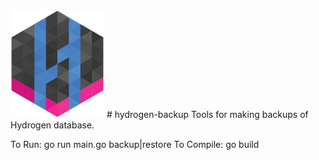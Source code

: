 <img src="https://github.com/cardinalb/hydrogen-backup/blob/main/hydrogen.svg" style="width:150px;"/>
# hydrogen-backup
Tools for making backups of Hydrogen database.

To Run: go run main.go backup|restore
To Compile: go build
